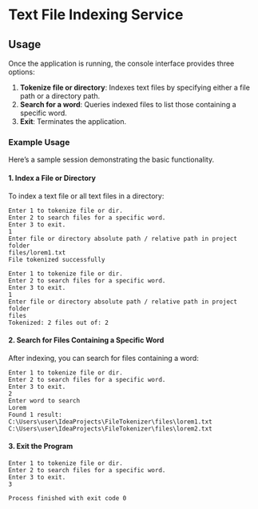 
# Text File Indexing Service

## Usage


Once the application is running, the console interface provides three options:

1. **Tokenize file or directory**: Indexes text files by specifying either a file path or a directory path.
2. **Search for a word**: Queries indexed files to list those containing a specific word.
3. **Exit**: Terminates the application.

### Example Usage

Here’s a sample session demonstrating the basic functionality.

#### 1. Index a File or Directory
To index a text file or all text files in a directory:

```plaintext
Enter 1 to tokenize file or dir.
Enter 2 to search files for a specific word.
Enter 3 to exit.
1
Enter file or directory absolute path / relative path in project folder
files/lorem1.txt
File tokenized successfully
```

```plaintext
Enter 1 to tokenize file or dir.
Enter 2 to search files for a specific word.
Enter 3 to exit.
1
Enter file or directory absolute path / relative path in project folder
files
Tokenized: 2 files out of: 2
```

#### 2. Search for Files Containing a Specific Word
After indexing, you can search for files containing a word:

```plaintext
Enter 1 to tokenize file or dir.
Enter 2 to search files for a specific word.
Enter 3 to exit.
2
Enter word to search
Lorem
Found 1 result:
C:\Users\user\IdeaProjects\FileTokenizer\files\lorem1.txt
C:\Users\user\IdeaProjects\FileTokenizer\files\lorem2.txt
```

#### 3. Exit the Program
```plaintext
Enter 1 to tokenize file or dir.
Enter 2 to search files for a specific word.
Enter 3 to exit.
3

Process finished with exit code 0
```


